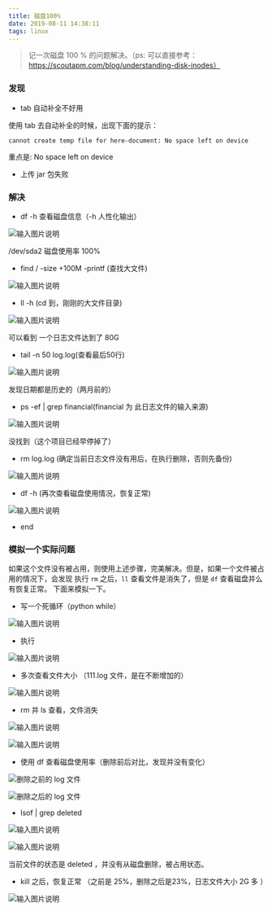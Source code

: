 ```yaml
---
title: 磁盘100%
date: 2019-08-11 14:38:11
tags: linux
---
```



> 记一次磁盘 100 % 的问题解决。（ps: 可以直接参考：https://scoutapm.com/blog/understanding-disk-inodes）

### 发现

- tab 自动补全不好用
 
使用 tab 去自动补全的时候，出现下面的提示：
```
cannot create temp file for here-document: No space left on device
```
重点是: No space left on device

- 上传 jar 包失败


<!--more-->

### 解决 

- df -h 查看磁盘信息（-h 人性化输出）

![输入图片说明](https://beer-1256523277.cos.ap-shanghai.myqcloud.com/blog/140326_2e424eb9_4851108.png)

/dev/sda2 磁盘使用率 100%

- find / -size +100M -printf (查找大文件)

![输入图片说明](https://beer-1256523277.cos.ap-shanghai.myqcloud.com/blog/140923_a83123b6_4851108.png)

-  ll -h (cd 到，刚刚的大文件目录)

![输入图片说明](https://beer-1256523277.cos.ap-shanghai.myqcloud.com/blog/140958_e7ae62d7_4851108.png)

可以看到 一个日志文件达到了  80G

- tail -n 50 log.log(查看最后50行)

![输入图片说明](https://beer-1256523277.cos.ap-shanghai.myqcloud.com/blog/141053_481fbeb7_4851108.png)

发现日期都是历史的（两月前的）

- ps -ef | grep financial(financial 为 此日志文件的输入来源)

![输入图片说明](https://beer-1256523277.cos.ap-shanghai.myqcloud.com/blog/141121_c4f5dbc9_4851108.png)

没找到（这个项目已经早停掉了）

- rm log.log (确定当前日志文件没有用后，在执行删除，否则先备份)

![输入图片说明](https://beer-1256523277.cos.ap-shanghai.myqcloud.com/blog/141201_86f5784a_4851108.png)

- df -h (再次查看磁盘使用情况，恢复正常)

![输入图片说明](https://beer-1256523277.cos.ap-shanghai.myqcloud.com/blog/141217_ba0a33c8_4851108.png)

- end

### 模拟一个实际问题

如果这个文件没有被占用，则使用上述步骤，完美解决。但是，如果一个文件被占用的情况下，会发现 执行 `rm` 之后，`ll` 查看文件是消失了，但是 `df` 查看磁盘并么有恢复正常。
下面来模拟一下。


- 写一个死循环（python while）

![输入图片说明](https://images.gitee.com/uploads/images/2019/0811/141200_1e54b0a7_4851108.png)

- 执行

![输入图片说明](https://beer-1256523277.cos.ap-shanghai.myqcloud.com/blog/145754_420ce48b_4851108.png)

- 多次查看文件大小 （111.log 文件，是在不断增加的）

![输入图片说明](https://beer-1256523277.cos.ap-shanghai.myqcloud.com/blog/145744_bb82e7b6_4851108.png)

- rm 并  ls 查看，文件消失

![输入图片说明](https://beer-1256523277.cos.ap-shanghai.myqcloud.com/blog/145857_90cc2ef7_4851108.png)

![输入图片说明](https://beer-1256523277.cos.ap-shanghai.myqcloud.com/blog/145909_208189f1_4851108.png)

- 使用 df 查看磁盘使用率（删除前后对比，发现并没有变化）

![删除之前的 log 文件](https://images.gitee.com/uploads/images/2019/0811/142054_4d6481c8_4851108.png)


![删除之后的 log 文件](https://images.gitee.com/uploads/images/2019/0811/142146_bf27250b_4851108.png)

- lsof | grep deleted 


![输入图片说明](https://beer-1256523277.cos.ap-shanghai.myqcloud.com/blog/145956_107c65c0_4851108.png)

![输入图片说明](https://beer-1256523277.cos.ap-shanghai.myqcloud.com/blog/150032_abc0c161_4851108.png)

当前文件的状态是 deleted ，并没有从磁盘删除，被占用状态。

- kill 之后，恢复正常 （之前是 25%，删除之后是23%，日志文件大小 2G 多 ）

![输入图片说明](https://images.gitee.com/uploads/images/2019/0811/142419_10d63495_4851108.png)